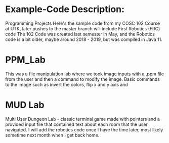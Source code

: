 # Example-Code Description:
Programming Projects
Here's the sample code from my COSC 102 Course at UTK, later pushes to the master branch will include First Robotics (FRC) code
The 102 Code was created last semester in May, and the Robotics code is a bit older, maybe around 2018 - 2019, but was compiled in Java 11. 

# PPM_Lab
This was a file manipulation lab where we took image inputs with a .ppm file from the user and then a command to modify the image. 
Basic commands to the image such as invert the colors, flip x and y axis and 

# MUD Lab
Multi User Dungeon Lab - classic terminal game made with pointers and a provided input file that contained text about each room that the user navigated. 
I will add the robotics code once I have the time later, most likely sometime next month when I get back home. 
